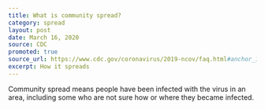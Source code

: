 ```yaml
---
title: What is community spread?
category: spread
layout: post
date: March 16, 2020
source: CDC
promoted: true
source_url: https://www.cdc.gov/coronavirus/2019-ncov/faq.html#anchor_1584386553767
excerpt: How it spreads
---
```


Community spread means people have been infected with the virus in an area, including some who are not sure how or where they became infected.

